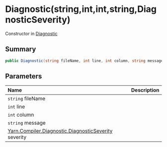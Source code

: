 # Diagnostic(string,int,int,string,DiagnosticSeverity)

Constructor in [Diagnostic](/api/csharp/yarn.compiler.diagnostic.md)

## Summary



```csharp
public Diagnostic(string fileName, int line, int column, string message, DiagnosticSeverity severity = DiagnosticSeverity.Error)
```

## Parameters

|Name|Description|
|:---|:---|
|`string` fileName||
|`int` line||
|`int` column||
|`string` message||
|[Yarn.Compiler.Diagnostic.DiagnosticSeverity](/api/csharp/yarn.compiler.diagnostic.diagnosticseverity.md) severity||

